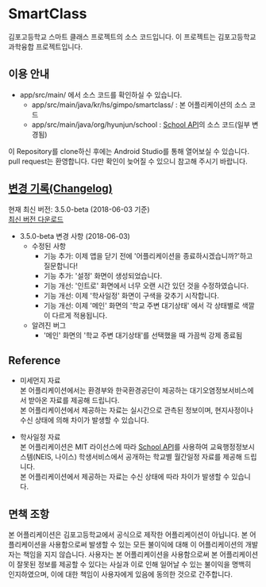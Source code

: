# SmartClass
김포고등학교 스마트 클래스 프로젝트의 소스 코드입니다.
이 프로젝트는 김포고등학교 과학융합 프로젝트입니다.

## 이용 안내
- app/src/main/ 에서 소스 코드를 확인하실 수 있습니다.
  - app/src/main/java/kr/hs/gimpo/smartclass/ : 본 어플리케이션의 소스 코드
  - app/src/main/java/org/hyunjun/school : [School API](https://github.com/agemor/school-api)의 소스 코드(일부 변경됨)

이 Repository를 clone하신 후에는 Android Studio를 통해 열어보실 수 있습니다.<br>
pull request는 환영합니다. 다만 확인이 늦어질 수 있으니 참고해 주시기 바랍니다.

## [변경 기록(Changelog)](Changelog.md)

현재 최신 버전: 3.5.0-beta (2018-06-03 기준)<br>
[최신 버전 다운로드](app/beta/release/app-beta-release.apk)

- 3.5.0-beta 변경 사항 (2018-06-03)
  - 수정된 사항
    - 기능 추가: 이제 앱을 닫기 전에 '어플리케이션을 종료하시겠습니까?'하고 질문합니다!
    - 기능 추가: '설정' 화면이 생성되었습니다.
    - 기능 개선: '인트로' 화면에서 너무 오랜 시간 있던 것을 수정하였습니다.
    - 기능 개선: 이제 '학사일정' 화면이 구색을 갖추기 시작합니다.
    - 기능 개선: 이제 '메인' 화면의 '학교 주변 대기상태' 에서 각 상태별로 색깔이 다르게 적용됩니다.
  - 알려진 버그
    - '메인' 화면의 '학교 주변 대기상태'를 선택했을 때 가끔씩 강제 종료됨

## Reference

- 미세먼지 자료<br>
 본 어플리케이션에서는 환경부와 한국환경공단이 제공하는 대기오염정보서비스에서 받아온 자료를 제공해 드립니다.<br>
 본 어플리케이션에서 제공하는 자료는 실시간으로 관측된 정보이며, 현지사정이나 수신 상태에 의해 차이가 발생할 수 있습니다.

- 학사일정 자료<br>
 본 어플리케이션은 MIT 라이선스에 따라 [School API](https://github.com/agemor/school-api)를 사용하여 교육행정정보시스템(NEIS, 나이스) 학생서비스에서 공개하는 학교별 월간일정 자료를 제공해 드립니다.<br>
 본 어플리케이션에서 제공하는 자료는 수신 상태에 따라 차이가 발생할 수 있습니다.

## 면책 조항

 본 어플리케이션은 김포고등학교에서 공식으로 제작한 어플리케이션이 아닙니다. 본 어플리케이션을 사용함으로써 발생할 수 있는 모든 불이익에 대해 이 어플리케이션의 개발자는 책임을 지지 않습니다. 사용자는 본 어플리케이션을 사용함으로써 본 어플리케이션이 잘못된 정보를 제공할 수 있다는 사실과 이로 인해 일어날 수 있는 불이익을 명백히 인지하였으며, 이에 대한 책임이 사용자에게 있음에 동의한 것으로 간주합니다.
